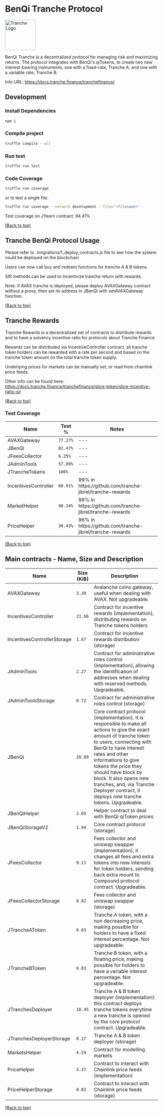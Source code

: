 # BenQi Tranche Protocol

<img src="https://gblobscdn.gitbook.com/spaces%2F-MP969WsfbfQJJFgxp2K%2Favatar-1617981494187.png?alt=media" alt="Tranche Logo" width="100">

BenQi Tranche is a decentralized protocol for managing risk and maximizing returns. The protocol integrates with BenQi's qiTokens, to create two new interest-bearing instruments, one with a fixed-rate, Tranche A, and one with a variable rate, Tranche B. 

Info URL: https://docs.tranche.finance/tranchefinance/

## Development

### Install Dependencies

```bash
npm i
```

### Compile project

```bash
truffle compile --all
```

### Run test

```bash
truffle run test
```

### Code Coverage

```bash
truffle run coverage
```

or to test a single file:

```bash
truffle run coverage --network development --file="<filename>"   
```

Test coverage on JYearn contract: 94.41%

[(Back to top)](#BenQi-Tranche-Protocol)

## Tranche BenQi Protocol Usage

Please refer to ./migrations/1_deploy_contracts.js file to see how the system could be deployed on the blockchain

Users can now call buy and redeem functions for tranche A & B tokens.

SIR methods can be used to incentivize tranche return with rewards.

Note: if AVAX tranche is deployed, please deploy AVAXGateway contract without a proxy, then set its address in JBenQi with setAVAXGateway function.

[(Back to top)](#BenQi-Tranche-Protocol)

## Tranche Rewards

Tranche Rewards is a decentralized set of contracts to distribute rewards and to have a solvency incentive ratio for protocols about Tranche Finance.

Rewards can be distributed via IncentiveController contract, all tranche token holders can be rewarded with a rate per second and based on the tranche token amount on the total tranche token supply.

Underlying prices for markets can be manually set, or read from chainlink price feeds.

Other info can be found here: https://docs.tranche.finance/tranchefinance/slice-token/slice-incentive-ratio-sir

[(Back to top)](#BenQi-Tranche-Protocol)

### Test Coverage

<table>
    <thead>
      <tr>
        <th>Name</th>
        <th>Test %</th>
        <th>Notes</th>
      </tr>
    </thead>
    <tbody>
        <tr>
            <td>AVAXGateway</td>
            <td><code>77.27%</code></td>
            <td>---</td>
        </tr>
        <tr>
            <td>JBenQi</td>
            <td><code>82.47%</code></td>
            <td>---</td>
        </tr>
        <tr>
            <td>JFeesCollector</td>
            <td><code>6.25%</code></td>
            <td>---</td>
        </tr>
        <tr>
            <td>JAdminTools</td>
            <td><code>57.89%</code></td>
            <td>---</td>
        </tr>
        <tr>
            <td>JTrancheTokens</td>
            <td><code>100%</code></td>
            <td>---</td>
        </tr>
        <tr>
            <td>IncentivesController</td>
            <td><code>68.91%</code></td>
            <td>99% in https://github.com/tranche-jibrel/tranche-rewards</td>
        </tr>
        <tr>
            <td>MarketHelper</td>
            <td><code>90.24%</code></td>
            <td>98% in https://github.com/tranche-jibrel/tranche-rewards</td>
        </tr>
        <tr>
            <td>PriceHelper</td>
            <td><code>30.43%</code></td>
            <td>96% in https://github.com/tranche-jibrel/tranche-rewards</td>
        </tr>
    </tbody>
  </table>

[(Back to top)](#BenQi-Tranche-Protocol)

## Main contracts - Name, Size and Description

<table>
    <thead>
      <tr>
        <th>Name</th>
        <th>Size (KiB)</th>
        <th>Description</th>
      </tr>
    </thead>
    <tbody>
        <tr>
            <td>AVAXGateway</td>
            <td><code>3.39</code></td>
            <td>Avalanche coins gateway, useful when dealing with AVAX. Not upgradeable.</td>
        </tr>
        <tr>
            <td>IncentivesController</td>
            <td><code>21.66</code></td>
            <td>Contract for incentive rewards (implementation), distributing rewards on Tranche tokens holders</td>
        </tr>
        <tr>
            <td>IncentivesControllerStorage</td>
            <td><code>1.67</code></td>
            <td>Contract for incentive rewards distribution (storage)</td>
        </tr>
        <tr>
            <td>JAdminTools</td>
            <td><code>2.27</code></td>
            <td>Contract for administrative roles control (implementation), allowing the identification of addresses when dealing with reserved methods. Upgradeable.</td>
        </tr>
        <tr>
            <td>JAdminToolsStorage</td>
            <td><code>0.72</code></td>
            <td>Contract for administrative roles control (storage)</td>
        </tr>
        <tr>
            <td>JBenQi</td>
            <td><code>20.89</code></td>
            <td>Core contract protocol (implementation). It is responsible to make all actions to give the exact amount of tranche token to users, connecting with BenQi to have interest rates and other informations to give tokens the price they should have block by block. It also opens new tranches, and, via Tranche Deployer contract, it deploys new tranche tokens. Upgradeable.</td>
        </tr>
        <tr>
            <td>JBenQiHelper</td>
            <td><code>2.05</code></td>
            <td>Helper contract to deal with BenQi qiToken prices</td>
        </tr>
        <tr>
            <td>JBenQiStorageV2</td>
            <td><code>1.94</code></td>
            <td>Core contract protocol (storage)</td>
        </tr>
        <tr>
            <td>JFeesCollector</td>
            <td><code>9.11</code></td>
            <td>Fees collector and uniswap swapper (implementation), it changes all fees and extra tokens into new interests for token holders, sending back extra mount to Compound protocol contract. Upgradeable.</td>
        </tr>
        <tr>
            <td>JFeesCollectorStorage</td>
            <td><code>0.82</code></td>
            <td>Fees collector and uniswap swapper (storage)</td>
        </tr>
        <tr>
            <td>JTrancheAToken</td>
            <td><code>6.83</code></td>
            <td>Tranche A token, with a non decreasing price, making possible for holders to have a fixed interest percentage. Not upgradeable.</td>
        </tr>
        <tr>
            <td>JTrancheBToken</td>
            <td><code>6.83</code></td>
            <td>Tranche B token, with a floating price, making possible for holders to have a variable interest percentage. Not upgradeable.</td>
        </tr>
        <tr>
            <td>JTranchesDeployer</td>
            <td><code>18.45</code></td>
            <td>Tranche A & B token deployer (implementation): this contract deploys tranche tokens everytime a new tranche is opened by the core protocol contract. Upgradeable.</td>
        </tr>
        <tr>
            <td>JTranchesDeployerStorage</td>
            <td><code>0.17</code></td>
            <td>Tranche A & B token deployer (storage)</td>
        </tr>
        <tr>
            <td>MarketsHelper</td>
            <td><code>4.29</code></td>
            <td>Contract for modelling markets</td>
        </tr>
        <tr>
            <td>PriceHelper</td>
            <td><code>3.37</code></td>
            <td>Contract to interact with Chainlink price feeds (implementation)</td>
        </tr>
        <tr>
            <td>PriceHelperStorage</td>
            <td><code>0.83</code></td>
            <td>Contract to interact with Chainlink price feeds (storage)</td>
        </tr>
    </tbody>
  </table>

  [(Back to top)](#BenQi-Tranche-Protocol)
